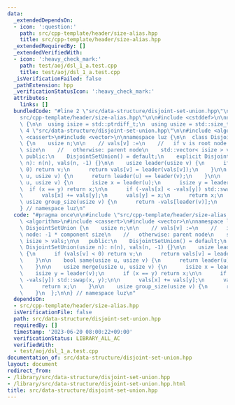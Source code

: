 ```yaml
---
data:
  _extendedDependsOn:
  - icon: ':question:'
    path: src/cpp-template/header/size-alias.hpp
    title: src/cpp-template/header/size-alias.hpp
  _extendedRequiredBy: []
  _extendedVerifiedWith:
  - icon: ':heavy_check_mark:'
    path: test/aoj/dsl_1_a.test.cpp
    title: test/aoj/dsl_1_a.test.cpp
  _isVerificationFailed: false
  _pathExtension: hpp
  _verificationStatusIcon: ':heavy_check_mark:'
  attributes:
    links: []
  bundledCode: "#line 2 \"src/data-structure/disjoint-set-union.hpp\"\n\n#line 2 \"\
    src/cpp-template/header/size-alias.hpp\"\n\n#include <cstddef>\n\nnamespace luz\
    \ {\n\n  using isize = std::ptrdiff_t;\n  using usize = std::size_t;\n\n}\n#line\
    \ 4 \"src/data-structure/disjoint-set-union.hpp\"\n\n#include <algorithm>\n#include\
    \ <cassert>\n#include <vector>\n\nnamespace luz {\n\n  class DisjointSetUnion\
    \ {\n    usize n;\n\n    // vals[v] :=\n    //   if v is root node: -1 * component\
    \ size\n    //   otherwise: parent node\n    std::vector< isize > vals;\n\n  \
    \ public:\n    DisjointSetUnion() = default;\n    explicit DisjointSetUnion(usize\
    \ n): n(n), vals(n, -1) {}\n\n    usize leader(usize v) {\n      if (vals[v] <\
    \ 0) return v;\n      return vals[v] = leader(vals[v]);\n    }\n\n    bool same(usize\
    \ u, usize v) {\n      return leader(u) == leader(v);\n    }\n\n    usize merge(usize\
    \ u, usize v) {\n      isize x = leader(u);\n      isize y = leader(v);\n    \
    \  if (x == y) return x;\n\n      if (-vals[x] < -vals[y]) std::swap(x, y);\n\n\
    \      vals[x] += vals[y];\n      vals[y] = x;\n      return x;\n    }\n\n   \
    \ usize group_size(usize v) {\n      return -vals[leader(v)];\n    }\n  };\n\n\
    } // namespace luz\n"
  code: "#pragma once\n\n#include \"src/cpp-template/header/size-alias.hpp\"\n\n#include\
    \ <algorithm>\n#include <cassert>\n#include <vector>\n\nnamespace luz {\n\n  class\
    \ DisjointSetUnion {\n    usize n;\n\n    // vals[v] :=\n    //   if v is root\
    \ node: -1 * component size\n    //   otherwise: parent node\n    std::vector<\
    \ isize > vals;\n\n   public:\n    DisjointSetUnion() = default;\n    explicit\
    \ DisjointSetUnion(usize n): n(n), vals(n, -1) {}\n\n    usize leader(usize v)\
    \ {\n      if (vals[v] < 0) return v;\n      return vals[v] = leader(vals[v]);\n\
    \    }\n\n    bool same(usize u, usize v) {\n      return leader(u) == leader(v);\n\
    \    }\n\n    usize merge(usize u, usize v) {\n      isize x = leader(u);\n  \
    \    isize y = leader(v);\n      if (x == y) return x;\n\n      if (-vals[x] <\
    \ -vals[y]) std::swap(x, y);\n\n      vals[x] += vals[y];\n      vals[y] = x;\n\
    \      return x;\n    }\n\n    usize group_size(usize v) {\n      return -vals[leader(v)];\n\
    \    }\n  };\n\n} // namespace luz\n"
  dependsOn:
  - src/cpp-template/header/size-alias.hpp
  isVerificationFile: false
  path: src/data-structure/disjoint-set-union.hpp
  requiredBy: []
  timestamp: '2023-06-20 08:00:22+09:00'
  verificationStatus: LIBRARY_ALL_AC
  verifiedWith:
  - test/aoj/dsl_1_a.test.cpp
documentation_of: src/data-structure/disjoint-set-union.hpp
layout: document
redirect_from:
- /library/src/data-structure/disjoint-set-union.hpp
- /library/src/data-structure/disjoint-set-union.hpp.html
title: src/data-structure/disjoint-set-union.hpp
---
```


